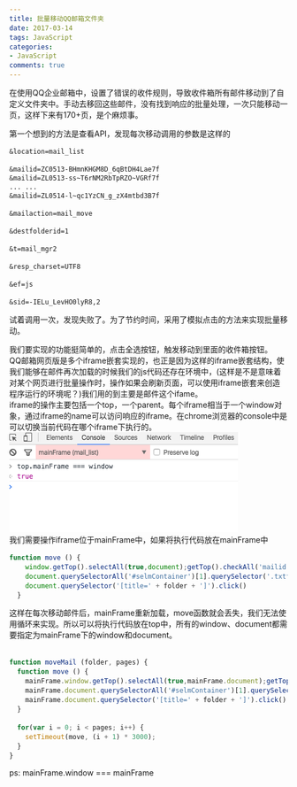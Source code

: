 ```yaml
---
title: 批量移动QQ邮箱文件夹
date: 2017-03-14
tags: JavaScript 
categories: 
- JavaScript
comments: true
---
```


在使用QQ企业邮箱中，设置了错误的收件规则，导致收件箱所有邮件移动到了自定义文件夹中。手动去移回这些邮件，没有找到响应的批量处理，一次只能移动一页，这样下来有170+页，是个麻烦事。

第一个想到的方法是查看API，发现每次移动调用的参数是这样的
```
&location=mail_list

&mailid=ZC0513-BHmnKHGM8D_6qBtDH4Lae7f
&mailid=ZL0513-ss~T6rNM2RbTpRZO~VGRf7f
... ...
&mailid=ZL0514-l~qc1YzCN_g_zX4mtbd3B7f

&mailaction=mail_move

&destfolderid=1

&t=mail_mgr2

&resp_charset=UTF8

&ef=js

&sid=-IELu_LevHO0lyR8,2
```
试着调用一次，发现失败了。为了节约时间，采用了模拟点击的方法来实现批量移动。

我们要实现的功能挺简单的，点击全选按钮，触发移动到里面的收件箱按钮。  
QQ邮箱网页版是多个iframe嵌套实现的，也正是因为这样的iframe嵌套结构，使我们能够在邮件再次加载的时候我们的js代码还存在环境中，(这样是不是意味着对某个网页进行批量操作时，操作如果会刷新页面，可以使用iframe嵌套来创造程序运行的环境呢？)我们用的到主要是邮件这个ifame。  
iframe的操作主要包括一个top，一个parent。每个iframe相当于一个window对象，通过iframe的name可以访问响应的iframe。在chrome浏览器的console中是可以切换当前代码在哪个iframe下执行的。![iframe](./images/iframe.png)  
我们需要操作iframe位于mainFrame中，如果将执行代码放在mainFrame中
```JavaScript
function move () {
    window.getTop().selectAll(true,document);getTop().checkAll('mailid',document);
    document.querySelectorAll('#selmContainer')[1].querySelector('.txtflow').click()
    document.querySelector('[title=' + folder + ']').click()
  }
```
这样在每次移动邮件后，mainFrame重新加载，move函数就会丢失，我们无法使用循环来实现。所以可以将执行代码放在top中，所有的window、document都需要指定为mainFrame下的window和document。
```JavaScript

function moveMail (folder, pages) {
  function move () {
    mainFrame.window.getTop().selectAll(true,mainFrame.document);getTop().checkAll('mailid',mainFrame.document);
    mainFrame.document.querySelectorAll('#selmContainer')[1].querySelector('.txtflow').click()
    mainFrame.document.querySelector('[title=' + folder + ']').click()
  }

  for(var i = 0; i < pages; i++) {
    setTimeout(move, (i + 1) * 3000);
  }
}
```
ps:  mainFrame.window === mainFrame